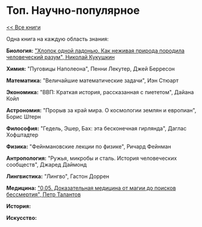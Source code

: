 # Топ. Научно-популярное

[<< Все книги](README.md)

Одна книга на каждую область знания:

**Биология:** ["Хлопок одной ладонью. Как неживая природа породила человеческий разум", Николай Кукушкин](reviews/2022_Kukushkin_Hlopok.md)

**Химия:** "Пуговицы Наполеона", Пенни Лекутер, Джей Берресон

**Математика:** "Величайшие математические задачи", Иэн Стюарт

**Экономика:** "ВВП: Краткая история, рассказанная с пиететом", Дайана Койл

**Астрономия:** "Прорыв за край мира. О космологии землян и европиан", Борис Штерн

**Философия:** "Гедель, Эшер, Бах: эта бесконечная гирлянда", Даглас Хофштадтер

**Физика:** "Фейнмановские лекции по физике", Ричард Фейнман 

**Антропология:** "Ружья, микробы и сталь. История человеческих сообществ", Джаред Даймонд

**Лингвистика:** "Лингво", Гастон Доррен

**Медицина:** ["0,05. Доказательная медицина от магии до поисков бессмертия", Петр Талантов](reviews/2020_Talantov_005.md)

**История:**

**Искусство:** 
